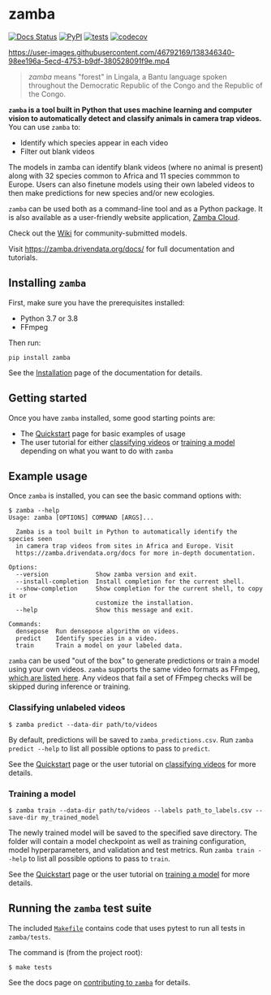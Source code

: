 # zamba

[![Docs Status](https://img.shields.io/badge/docs-stable-informational)](https://zamba.drivendata.org/docs/)
[![PyPI](https://img.shields.io/pypi/v/zamba.svg)](https://pypi.org/project/zamba/)
[![tests](https://github.com/drivendataorg/zamba/workflows/tests/badge.svg?branch=master)](https://github.com/drivendataorg/zamba/actions?query=workflow%3Atests+branch%3Amaster)
[![codecov](https://codecov.io/gh/drivendataorg/zamba/branch/master/graph/badge.svg)](https://codecov.io/gh/drivendataorg/zamba)

https://user-images.githubusercontent.com/46792169/138346340-98ee196a-5ecd-4753-b9df-380528091f9e.mp4

> *zamba* means "forest" in Lingala, a Bantu language spoken throughout the Democratic Republic of the Congo and the Republic of the Congo.

**`zamba` is a tool built in Python that uses machine learning and computer vision to automatically detect and classify animals in camera trap videos.** You can use `zamba` to:

- Identify which species appear in each video
- Filter out blank videos

The models in zamba can identify blank videos (where no animal is present) along with 32 species common to Africa and 11 species commmon to Europe. Users can also finetune models using their own labeled videos to then make predictions for new species and/or new ecologies.

`zamba` can be used both as a command-line tool and as a Python package. It is also available as a user-friendly website application, [Zamba Cloud](https://www.zambacloud.com/).

Check out the [Wiki](https://github.com/drivendataorg/zamba/wiki) for community-submitted models.

Visit https://zamba.drivendata.org/docs/ for full documentation and tutorials.

## Installing `zamba`

First, make sure you have the prerequisites installed:

* Python 3.7 or 3.8
* FFmpeg

Then run:
```console
pip install zamba
```

See the [Installation](https://zamba.drivendata.org/docs/install/) page of the documentation for details.

## Getting started

Once you have `zamba` installed, some good starting points are:

- The [Quickstart](https://zamba.drivendata.org/docs/quickstart/) page for basic examples of usage
- The user tutorial for either [classifying videos](https://zamba.drivendata.org/docs/predict-tutorial/) or [training a model](https://zamba.drivendata.org/docs/train-tutorial/) depending on what you want to do with `zamba`

## Example usage

Once `zamba` is installed, you can see the basic command options with:
```console
$ zamba --help
Usage: zamba [OPTIONS] COMMAND [ARGS]...

  Zamba is a tool built in Python to automatically identify the species seen
  in camera trap videos from sites in Africa and Europe. Visit
  https://zamba.drivendata.org/docs for more in-depth documentation.

Options:
  --version             Show zamba version and exit.
  --install-completion  Install completion for the current shell.
  --show-completion     Show completion for the current shell, to copy it or
                        customize the installation.
  --help                Show this message and exit.

Commands:
  densepose  Run densepose algorithm on videos.
  predict    Identify species in a video.
  train      Train a model on your labeled data.
```

`zamba` can be used "out of the box" to generate predictions or train a model using your own videos. `zamba` supports the same video formats as FFmpeg, [which are listed here](https://www.ffmpeg.org/general.html#Supported-File-Formats_002c-Codecs-or-Features). Any videos that fail a set of FFmpeg checks will be skipped during inference or training.

### Classifying unlabeled videos

```console
$ zamba predict --data-dir path/to/videos
```

By default, predictions will be saved to `zamba_predictions.csv`. Run `zamba predict --help` to list all possible options to pass to `predict`.

See the [Quickstart](https://zamba.drivendata.org/docs/quickstart/) page or the user tutorial on [classifying videos](https://zamba.drivendata.org/docs/predict-tutorial/) for more details.

### Training a model

```console
$ zamba train --data-dir path/to/videos --labels path_to_labels.csv --save-dir my_trained_model
```

The newly trained model will be saved to the specified save directory. The folder will contain a model checkpoint as well as training configuration, model hyperparameters, and validation and test metrics. Run `zamba train --help` to list all possible options to pass to `train`.

See the [Quickstart](https://zamba.drivendata.org/docs/quickstart/) page or the user tutorial on [training a model](https://zamba.drivendata.org/docs/train-tutorial/) for more details.

## Running the `zamba` test suite

The included [`Makefile`](https://github.com/drivendataorg/zamba/blob/master/Makefile) contains code that uses pytest to run all tests in `zamba/tests`.

The command is (from the project root):

```console
$ make tests
```

See the docs page on [contributing to `zamba`](https://zamba.drivendata.org/docs/contribute/index.md) for details.
